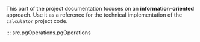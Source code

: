 This part of the project documentation focuses on
an **information-oriented** approach. Use it as a
reference for the technical implementation of the
`calculator` project code.

::: src.pgOperations.pgOperations

